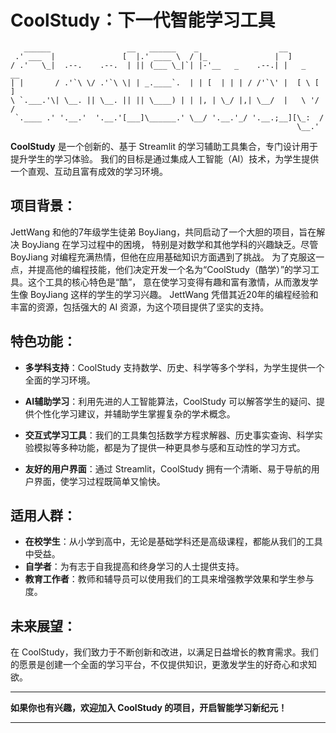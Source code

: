 # CoolStudy：下一代智能学习工具

       ______                 __   ______    _                  __           
     .' ___  |               [  |.' ____ \  / |_               |  ]          
    / .'   \_|  .--.    .--.  | || (___ \_|`| |-'__   _    .--.| |   _   __  
    | |       / .'`\ \/ .'`\ \| | _.____`.  | | [  | | | / /'`\' |  [ \ [  ] 
    \ `.___.'\| \__. || \__. || || \____) | | |, | \_/ |,| \__/  |   \ '/ /  
     `.____ .' '.__.'  '.__.'[___]\______.' \__/ '.__.'_/ '.__.;__][\_:  /   
                                                                    \__.'    

**CoolStudy** 是一个创新的、基于 Streamlit 的学习辅助工具集合，专门设计用于提升学生的学习体验。
我们的目标是通过集成人工智能（AI）技术，为学生提供一个直观、互动且富有成效的学习环境。

## 项目背景：

JettWang 和他的7年级学生徒弟 BoyJiang，共同启动了一个大胆的项目，旨在解决 BoyJiang 在学习过程中的困境，
特别是对数学和其他学科的兴趣缺乏。尽管 BoyJiang 对编程充满热情，但他在应用基础知识方面遇到了挑战。
为了克服这一点，并提高他的编程技能，他们决定开发一个名为“CoolStudy（酷学）”的学习工具。这个工具的核心特色是“酷”，
意在使学习变得有趣和富有激情，从而激发学生像 BoyJiang 这样的学生的学习兴趣。
JettWang 凭借其近20年的编程经验和丰富的资源，包括强大的 AI 资源，为这个项目提供了坚实的支持。


## 特色功能：

- **多学科支持**：CoolStudy 支持数学、历史、科学等多个学科，为学生提供一个全面的学习环境。

- **AI辅助学习**：利用先进的人工智能算法，CoolStudy 可以解答学生的疑问、提供个性化学习建议，并辅助学生掌握复杂的学术概念。

- **交互式学习工具**：我们的工具集包括数学方程求解器、历史事实查询、科学实验模拟等多种功能，都是为了提供一种更具参与感和互动性的学习方式。

- **友好的用户界面**：通过 Streamlit，CoolStudy 拥有一个清晰、易于导航的用户界面，使学习过程既简单又愉快。

## 适用人群：

- **在校学生**：从小学到高中，无论是基础学科还是高级课程，都能从我们的工具中受益。
- **自学者**：为有志于自我提高和终身学习的人士提供支持。
- **教育工作者**：教师和辅导员可以使用我们的工具来增强教学效果和学生参与度。

## 未来展望：

在 CoolStudy，我们致力于不断创新和改进，以满足日益增长的教育需求。我们的愿景是创建一个全面的学习平台，不仅提供知识，更激发学生的好奇心和求知欲。

---

**如果你也有兴趣，欢迎加入 CoolStudy 的项目，开启智能学习新纪元！**

---


